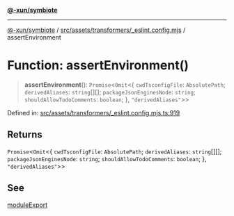 [**@-xun/symbiote**](../../../../../README.md)

***

[@-xun/symbiote](../../../../../README.md) / [src/assets/transformers/\_eslint.config.mjs](../README.md) / assertEnvironment

# Function: assertEnvironment()

> **assertEnvironment**(): `Promise`\<`Omit`\<\{ `cwdTsconfigFile`: `AbsolutePath`; `derivedAliases`: `string`[][]; `packageJsonEnginesNode`: `string`; `shouldAllowTodoComments`: `boolean`; \}, `"derivedAliases"`\>\>

Defined in: [src/assets/transformers/\_eslint.config.mjs.ts:919](https://github.com/Xunnamius/symbiote/blob/ed48d0dc6e3c473abf99750adfa07c536cba0e98/src/assets/transformers/_eslint.config.mjs.ts#L919)

## Returns

`Promise`\<`Omit`\<\{ `cwdTsconfigFile`: `AbsolutePath`; `derivedAliases`: `string`[][]; `packageJsonEnginesNode`: `string`; `shouldAllowTodoComments`: `boolean`; \}, `"derivedAliases"`\>\>

## See

[moduleExport](moduleExport.md)
